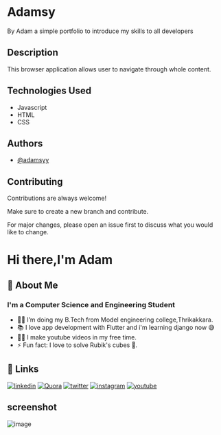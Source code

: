 
# Adamsy

By Adam a simple portfolio to introduce my skills to all developers


## Description

 This browser application allows user to navigate through whole content.
  
## Technologies Used

- Javascript
- HTML
- CSS

## Authors
- [@adamsyy](https://github.com/adamsyy)
  
  
## Contributing

Contributions are always welcome!

Make sure to create a new branch and contribute.

For major changes, please open an issue first to discuss what you would like to change.

  
# Hi there,I'm Adam

  
## 🚀 About Me
### I'm a Computer Science and Engineering Student

- 👨‍💻 I’m doing my B.Tech from Model engineering college,Thrikakkara.
- 📚 I love app development with Flutter and i'm learning django now 😅
- 💪🏼 I make youtube videos in my free time.
- ⚡ Fun fact: I love to solve Rubik's cubes 🎱.

  
## 🔗 Links

[![linkedin](https://img.shields.io/badge/linkedin-0A66C2?style=for-the-badge&logo=linkedin&logoColor=white)](https://www.linkedin.com/in/adamsy) [![Quora](https://img.shields.io/badge/Quora-%23B92B27.svg?&style=for-the-badge&logo=Quora&logoColor=white)](https://www.quora.com/profile/Adam-Oommen-Jacob)
[![twitter](https://img.shields.io/badge/Twitter-1DA1F2?style=for-the-badge&logo=twitter&logoColor=white)]( https://twitter.com/adamsycodes?s=20&t=71AGIv0ZNkE_sFojVxxrFg) [![instagram](https://img.shields.io/badge/Instagram-E4405F?style=for-the-badge&logo=instagram&logoColor=white)]( https://www.instagram.com/adamrubiks/?hl=en)
[![youtube](https://img.shields.io/badge/YouTube-FF0000?style=for-the-badge&logo=youtube&logoColor=white)]( https://www.youtube.com/c/Adamsy)
  

## screenshot

![image](https://user-images.githubusercontent.com/70138571/197762875-eba1f770-4a82-447f-b155-6c9c5d61d515.png)
